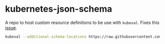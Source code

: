 # kubernetes-json-schema

A repo to host custom resource definitions to be use with `kubeval`. Fixes this [issue](https://github.com/instrumenta/kubeval/issues/47).

```bash
kubeval --additional-schema-locations https://raw.githubusercontent.com/joshuaspence/kubernetes-json-schema/master -d .
```
